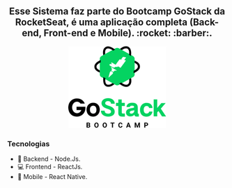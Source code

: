 <h2 align="center">
Esse Sistema faz parte do Bootcamp GoStack da RocketSeat, é uma aplicação completa (Back-end, Front-end e Mobile). :rocket: :barber:.</br>
</h2>
 
 
<p align="center"> 
 <img 
    src="68747470733a2f2f726f636b6574736561742d63646e2e73332d73612d656173742d312e616d617a6f6e6177732e636f6d2f626f6f7463616d702d6865616465722e706e67.png"/>
</p>
 
### Tecnologias
- :file_folder: Backend - Node.Js.
- :computer: Frontend - ReactJs.
- :iphone: Mobile - React Native.

```Tecnologias

```


